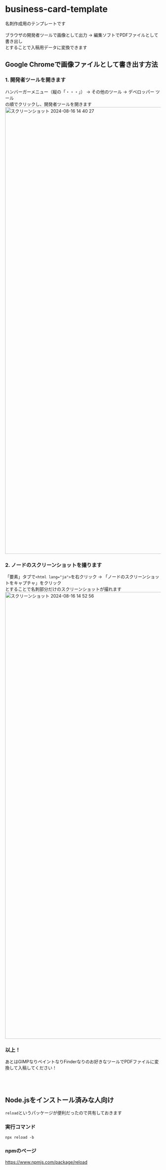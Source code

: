 # business-card-template
名刺作成用のテンプレートです<br />
<br />
ブラウザの開発者ツールで画像として出力 → 編集ソフトでPDFファイルとして書き出し<br />
とすることで入稿用データに変換できます


## Google Chromeで画像ファイルとして書き出す方法
### 1. 開発者ツールを開きます
ハンバーガーメニュー（縦の「・・・」） → その他のツール → デベロッパー ツール<br />
の順でクリックし、開発者ツールを開きます
<img width="1440" alt="スクリーンショット 2024-08-16 14 40 27" src="https://github.com/user-attachments/assets/1e0b488f-266d-40a3-882d-66cd179434e2">

### 2. ノードのスクリーンショットを撮ります
「要素」タブで`<html lang="ja">`を右クリック → 「ノードのスクリーンショットをキャプチャ」をクリック<br />
とすることで名刺部分だけのスクリーンショットが撮れます
<img width="1440" alt="スクリーンショット 2024-08-16 14 52 56" src="https://github.com/user-attachments/assets/0d17aa2b-c723-43cd-a995-a1e6cce742f7">

### 以上！
あとはGIMPなりペイントなりFinderなりのお好きなツールでPDFファイルに変換して入稿してください！

<br />
<br />


## Node.jsをインストール済みな人向け
`reload`というパッケージが便利だったので共有しておきます
### 実行コマンド
```🐚
npx reload -b
```
### npmのページ
https://www.npmjs.com/package/reload
